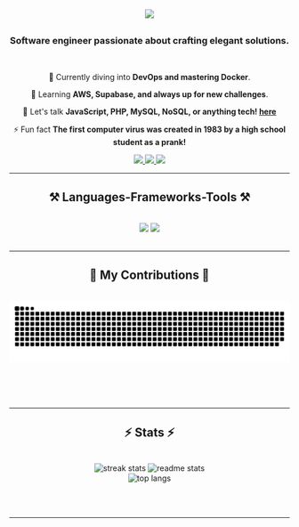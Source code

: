 <h1 align="center">
    <img src="https://readme-typing-svg.herokuapp.com/?font=Righteous&size=35&center=true&vCenter=true&width=500&height=70&duration=4000&lines=Hi+There!+👋;+I'm+Tusher+Das!;" />
</h1>

<h3 align="center">Software engineer passionate about crafting elegant solutions.</h3>

<br/>

<div align="center">
 
 🔭 Currently diving into **DevOps and mastering Docker**.
 
 🌱 Learning **AWS, Supabase, and always up for new challenges**.

💬 Let's talk **JavaScript, PHP, MySQL, NoSQL, or anything tech! [here](https://github.com/Tusher-ajoy/Tusher-ajoy/issues)**

⚡ Fun fact **The first computer virus was created in 1983 by a high school student as a prank!**

 </div>
 
<div align="center"> 
  <a href="mailto:tusherajoy@gmail.com">
    <img src="https://img.shields.io/badge/Gmail-333333?style=for-the-badge&logo=gmail&logoColor=red" />
  </a>
  <a href="https://www.linkedin.com/in/tusher-das/" target="_blank">
    <img src="https://img.shields.io/badge/LinkedIn-0077B5?style=for-the-badge&logo=linkedin&logoColor=white" target="_blank" />
  </a>
  <a href="https://dazzling-otter-bc87e8.netlify.app/" target="_blank">
     <img src="https://img.shields.io/badge/Portfolio-FF5722?style=for-the-badge&logo=todoist&logoColor=white" target="_blank" />
  </a>
</div>

 <hr/>
 
<h2 align="center">⚒️ Languages-Frameworks-Tools ⚒️</h2>
<br/>
<div align="center">
    <img src="https://skillicons.dev/icons?i=react,bootstrap,mui,html,css,vscode,github,figma,tailwind,git" />
    <img src="https://skillicons.dev/icons?i=nodejs,php,javascript,typescript,express,firebase,mongodb,c,java,nextjs,mysql" /><br>
</div>

<br/>
<hr/>

<div align="center">
  <h2>🐍 My Contributions 🐍</h2>
  <br>
  <img alt="snake eating my contributions" src="https://raw.githubusercontent.com/Tusher-ajoy/Tusher-ajoy/output/github-contribution-grid-snake.svg" />
  
  <br/><br/><br/>
</div>

<hr/>

<h2 align="center">⚡ Stats ⚡</h2>
<br>
<div align=center>
  <img width=390 src="https://github-readme-streak-stats-Tusher-ajoy.vercel.app/?user=Tusher-ajoy&count_private=true&theme=react&border_radius=10" alt="streak stats"/>
  <img width=390 src="https://github-readme-stats-Tusher-ajoy.vercel.app/api?username=Tusher-ajoy&count_private=true&show_icons=true&theme=react&rank_icon=github&border_radius=10" alt="readme stats" />
  <br/>
  <img width=325 align="center" src="https://github-readme-stats-Tusher-ajoy.vercel.app/api/top-langs/?username=Tusher-ajoy&hide=HTML&langs_count=8&layout=compact&theme=react&border_radius=10&size_weight=0.5&count_weight=0.5&exclude_repo=github-readme-stats" alt="top langs" />
</div>

<br/><br/>

<hr/>

<br/>
